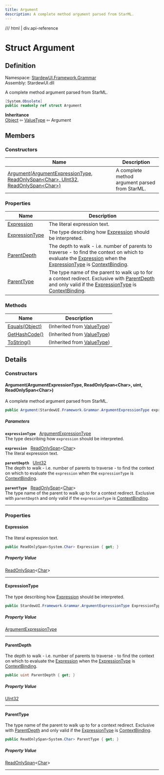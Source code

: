 ```yaml
---
title: Argument
description: A complete method argument parsed from StarML.
---
```


<link rel="stylesheet" href="/StardewUI/stylesheets/reference.css" />

/// html | div.api-reference

# Struct Argument

## Definition

<div class="api-definition" markdown>

Namespace: [StardewUI.Framework.Grammar](index.md)  
Assembly: StardewUI.dll  

</div>

A complete method argument parsed from StarML.

```cs
[System.Obsolete]
public readonly ref struct Argument
```

**Inheritance**  
[Object](https://learn.microsoft.com/en-us/dotnet/api/system.object) ⇦ [ValueType](https://learn.microsoft.com/en-us/dotnet/api/system.valuetype) ⇦ Argument

## Members

### Constructors

 | Name | Description |
| --- | --- |
| [Argument(ArgumentExpressionType, ReadOnlySpan&lt;Char&gt;, UInt32, ReadOnlySpan&lt;Char&gt;)](#argumentargumentexpressiontype-readonlyspanchar-uint-readonlyspanchar) | A complete method argument parsed from StarML. | 

### Properties

 | Name | Description |
| --- | --- |
| [Expression](#expression) | The literal expression text. | 
| [ExpressionType](#expressiontype) | The type describing how [Expression](argument.md#expression) should be interpreted. | 
| [ParentDepth](#parentdepth) | The depth to walk - i.e. number of parents to traverse - to find the context on which to evaluate the [Expression](argument.md#expression) when the [ExpressionType](argument.md#expressiontype) is [ContextBinding](argumentexpressiontype.md#contextbinding). | 
| [ParentType](#parenttype) | The type name of the parent to walk up to for a context redirect. Exclusive with [ParentDepth](argument.md#parentdepth) and only valid if the [ExpressionType](argument.md#expressiontype) is [ContextBinding](argumentexpressiontype.md#contextbinding). | 

### Methods

 | Name | Description |
| --- | --- |
| [Equals(Object)](https://learn.microsoft.com/en-us/dotnet/api/system.valuetype.equals) | <span class="muted" markdown>(Inherited from [ValueType](https://learn.microsoft.com/en-us/dotnet/api/system.valuetype))</span> | 
| [GetHashCode()](https://learn.microsoft.com/en-us/dotnet/api/system.valuetype.gethashcode) | <span class="muted" markdown>(Inherited from [ValueType](https://learn.microsoft.com/en-us/dotnet/api/system.valuetype))</span> | 
| [ToString()](https://learn.microsoft.com/en-us/dotnet/api/system.valuetype.tostring) | <span class="muted" markdown>(Inherited from [ValueType](https://learn.microsoft.com/en-us/dotnet/api/system.valuetype))</span> | 

## Details

### Constructors

#### Argument(ArgumentExpressionType, ReadOnlySpan&lt;Char&gt;, uint, ReadOnlySpan&lt;Char&gt;)

A complete method argument parsed from StarML.

```cs
public Argument(StardewUI.Framework.Grammar.ArgumentExpressionType expressionType, ReadOnlySpan<System.Char> expression, uint parentDepth, ReadOnlySpan<System.Char> parentType);
```

##### Parameters

**`expressionType`** &nbsp; [ArgumentExpressionType](argumentexpressiontype.md)  
The type describing how `expression` should be interpreted.

**`expression`** &nbsp; [ReadOnlySpan](https://learn.microsoft.com/en-us/dotnet/api/system.readonlyspan-1)<[Char](https://learn.microsoft.com/en-us/dotnet/api/system.char)>  
The literal expression text.

**`parentDepth`** &nbsp; [UInt32](https://learn.microsoft.com/en-us/dotnet/api/system.uint32)  
The depth to walk - i.e. number of parents to traverse - to find the context on which to evaluate the `expression` when the `expressionType` is [ContextBinding](argumentexpressiontype.md#contextbinding).

**`parentType`** &nbsp; [ReadOnlySpan](https://learn.microsoft.com/en-us/dotnet/api/system.readonlyspan-1)<[Char](https://learn.microsoft.com/en-us/dotnet/api/system.char)>  
The type name of the parent to walk up to for a context redirect. Exclusive with `parentDepth` and only valid if the `expressionType` is [ContextBinding](argumentexpressiontype.md#contextbinding).

-----

### Properties

#### Expression

The literal expression text.

```cs
public ReadOnlySpan<System.Char> Expression { get; }
```

##### Property Value

[ReadOnlySpan](https://learn.microsoft.com/en-us/dotnet/api/system.readonlyspan-1)<[Char](https://learn.microsoft.com/en-us/dotnet/api/system.char)>

-----

#### ExpressionType

The type describing how [Expression](argument.md#expression) should be interpreted.

```cs
public StardewUI.Framework.Grammar.ArgumentExpressionType ExpressionType { get; }
```

##### Property Value

[ArgumentExpressionType](argumentexpressiontype.md)

-----

#### ParentDepth

The depth to walk - i.e. number of parents to traverse - to find the context on which to evaluate the [Expression](argument.md#expression) when the [ExpressionType](argument.md#expressiontype) is [ContextBinding](argumentexpressiontype.md#contextbinding).

```cs
public uint ParentDepth { get; }
```

##### Property Value

[UInt32](https://learn.microsoft.com/en-us/dotnet/api/system.uint32)

-----

#### ParentType

The type name of the parent to walk up to for a context redirect. Exclusive with [ParentDepth](argument.md#parentdepth) and only valid if the [ExpressionType](argument.md#expressiontype) is [ContextBinding](argumentexpressiontype.md#contextbinding).

```cs
public ReadOnlySpan<System.Char> ParentType { get; }
```

##### Property Value

[ReadOnlySpan](https://learn.microsoft.com/en-us/dotnet/api/system.readonlyspan-1)<[Char](https://learn.microsoft.com/en-us/dotnet/api/system.char)>

-----

